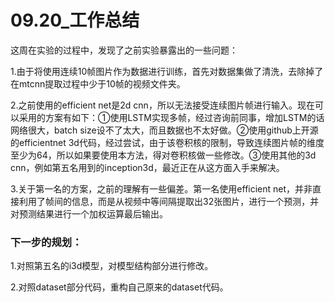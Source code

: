 # 09.20_工作总结

这周在实验的过程中，发现了之前实验暴露出的一些问题：

1.由于将使用连续10帧图片作为数据进行训练，首先对数据集做了清洗，去除掉了在mtcnn提取过程中少于10帧的视频文件夹。

2.之前使用的efficient net是2d cnn，所以无法接受连续图片帧进行输入。现在可以采用的方案有如下：①使用LSTM实现多帧，经过咨询前同事，增加LSTM的话网络很大，batch size设不了太大，而且数据也不太好做。②使用github上开源的efficientnet 3d代码，经过尝试，由于该卷积核的限制，导致连续图片帧的维度至少为64，所以如果要使用本方法，得对卷积核做一些修改。③使用其他的3d cnn，例如第五名用到的inception3d，最近正在从这方面入手来解决。

3.关于第一名的方案，之前的理解有一些偏差。第一名使用efficient net，并非直接利用了帧间的信息，而是从视频中等间隔提取出32张图片，进行一个预测，并对预测结果进行一个加权运算最后输出。

### 下一步的规划：

1.对照第五名的i3d模型，对模型结构部分进行修改。

2.对照dataset部分代码，重构自己原来的dataset代码。